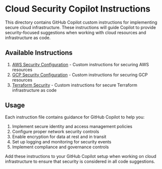 # Cloud Security Copilot Instructions

This directory contains GitHub Copilot custom instructions for implementing secure cloud infrastructure. These instructions will guide Copilot to provide security-focused suggestions when working with cloud resources and infrastructure as code.

## Available Instructions

1. [AWS Security Configuration](./aws-security.md) - Custom instructions for securing AWS resources
2. [GCP Security Configuration](./gcp-security.md) - Custom instructions for securing GCP resources
3. [Terraform Security](./terraform-security.md) - Custom instructions for secure Terraform infrastructure as code

## Usage

Each instruction file contains guidance for GitHub Copilot to help you:

1. Implement secure identity and access management policies
2. Configure proper network security controls
3. Enable encryption for data at rest and in transit
4. Set up logging and monitoring for security events
5. Implement compliance and governance controls

Add these instructions to your GitHub Copilot setup when working on cloud infrastructure to ensure that security is considered in all code suggestions.
